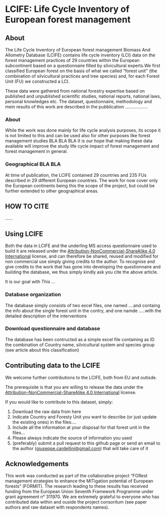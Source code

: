 # LCIFE: Life Cycle Inventory of European forest management

## About

The Life Cycle Inventory of European forest management Biomass And Allometry Database (LCIFE) contains life cycle inventory (LCI) data on the forest management practices of 29 countries within the European subcontinent based on a questionnaire filled by silvicultural experts.We first classified European forest on the basis of what we called "forest unit" (the combination of silvicultural practices and tree species) and, for each Forest Unit (FU) we constructed a LCI.

These data were gathered from national forestry expertise based on published and unpublished scientific studies, national reports, national laws, personal knowledges etc. The dataset, questionnaire, methodology and mein results of this work are described in the pubblication ..................


### About

While the work was done mainly for life cycle analysis purposes, its scope it is not limited to this and can be used also for other purposes like forest management studies BLA BLA BLA 
It is our hope that making these data available will improve the study life cycle impact of forest management and forest management in general.

### Geographical BLA BLA

At time of publication, the LCIFE contained 29 countries and 235 FUs described in 29 different European countries. The work for now cover only the European continents being this the scope of the project, but could be further extended to other geographical areas.



## HOW TO CITE

......



## Using LCIFE

Both the data in LCIFE and the underling MS access questionnaire used to build it are released under the [Attribution-NonCommercial-ShareAlike 4.0 International](https://creativecommons.org/licenses/by-nc-sa/4.0/) license, and can therefore be shared, reused and modified for non commercial use simply giving credits to the author. To recognise and give credits to the work that has gone into developing the questionnaire and building the database, we thus simply kindly ask you cite the above article.

It is our goal with This ...

### Database organization

The database simply consists of two excel files, one named ....and containg the info about the single forest unit in the contry, and one namde .....with the detailed description of the interventions

 
### Download questionnaire and database

The database has been contructed as a simple excel file containing as ID the combination of Country name, silvicultural system and species group (see article about this classification)


## Contributing data to the LCIFE

We welcome further contributions to the LCIFE, both from EU and outisde.

The prerequisite is that you are willing to release the data under the [Attribution-NonCommercial-ShareAlike 4.0 International](https://creativecommons.org/licenses/by-nc-sa/4.0/) license.

If you would like to contribute to this dataset, simply:

1. Download the raw data from here
2. Indicate Country and Foresty Unit you want to describe (or just update the existing ones) in the files....
3. Include all the information at your disposal for that forest unit in the files...
4. Please always indicate the source of information you used
5. (preferably) submit a pull request to this github page or send an email to the author (giuseppe.cardellini@gmail.com) that will take care of it


## Acknowledgements

This work was conducted as part of the collaborative project “FORest management strategies to enhance the MITigation potential of European forests” (FORMIT). The research leading to these results has received funding from the European Union Seventh Framework Programme under grant agreement n° 311970. We are extremely grateful to everyone who has contributed data within and ouside the project consoritum (see paper authors and raw dataset with respondents names). 
